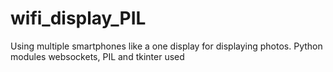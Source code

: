 # wifi_display_PIL
Using multiple smartphones like a one display for displaying photos. Python modules websockets, PIL and tkinter used
